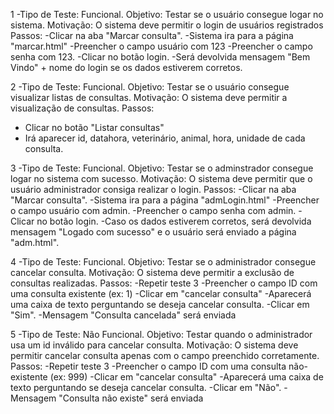 1 -Tipo de Teste: Funcional.
Objetivo: Testar se o usuário consegue logar no sistema.
Motivação: O sistema deve permitir o login de usuários registrados
Passos:
-Clicar na aba "Marcar consulta".
-Sistema ira para a página "marcar.html"
-Preencher o campo usuário com 123
-Preencher o campo senha com 123.
-Clicar no botão login.
-Será devolvida mensagem "Bem Vindo" + nome do login se os dados estiverem corretos.

2 -Tipo de Teste: Funcional.
Objetivo: Testar se o usuário consegue visualizar listas de consultas.
Motivação: O sistema deve permitir a visualização de consultas.
Passos:
- Clicar no botão "Listar consultas"
- Irá aparecer id, datahora, veterinário, animal, hora, unidade de cada consulta.

3 -Tipo de Teste: Funcional.
Objetivo: Testar se o adminstrador consegue logar no sistema com sucesso.
Motivação: O sistema deve permitir que o usuário administrador consiga realizar o login.
Passos:
-Clicar na aba "Marcar consulta".
-Sistema ira para a página "admLogin.html"
-Preencher o campo usuário com admin.
-Preencher o campo senha com admin.
-Clicar no botão login.
-Caso os dados estiverem corretos, será devolvida mensagem "Logado com sucesso" e o usuário será enviado a página "adm.html".

4 -Tipo de Teste: Funcional.
Objetivo: Testar se o administrador consegue cancelar consulta.
Motivação: O sistema deve permitir a exclusão de consultas realizadas.
Passos:
-Repetir teste 3
-Preencher o campo ID com uma consulta existente (ex: 1)
-Clicar em "cancelar consulta"
-Aparecerá uma caixa de texto perguntando se deseja cancelar consulta.
-Clicar em "Sim".
-Mensagem "Consulta cancelada" será enviada

5 -Tipo de Teste: Não Funcional.
Objetivo: Testar quando o administrador usa um id inválido para cancelar consulta.
Motivação: O sistema deve permitir cancelar consulta apenas com o campo preenchido corretamente.
Passos:
-Repetir teste 3
-Preencher o campo ID com uma consulta não-existente (ex: 999)
-Clicar em "cancelar consulta"
-Aparecerá uma caixa de texto perguntando se deseja cancelar consulta.
-Clicar em "Não".
-Mensagem "Consulta não existe" será enviada
